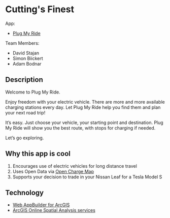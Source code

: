 # Cutting's Finest

App:

* [Plug My Ride](http://172.31.17.55/Cuttingsfinest/plugmyride/)

Team Members:

* David Stajan
* Simon Biickert
* Adam Bodnar

## Description

Welcome to Plug My Ride.

Enjoy freedom with your electric vehicle. There are more and more available charging stations every day. Let Plug My Ride help you find them and plan your next road trip!

It’s easy. Just choose your vehicle, your starting point and destination. Plug My Ride will show you the best route, with stops for charging if needed.

Let’s go exploring. 

## Why this app is cool

1. Encourages use of electric vehicles for long distance travel
2. Uses Open Data via [Open Charge Map](http://openchargemap.org/site/)
3. Supports your decision to trade in your Nissan Leaf for a Tesla Model S

## Technology

* [Web AppBuilder for ArcGIS](https://betacommunity.esri.com/callout/?callid=6811D4EE591E41FA91FE743D294B114B)
* [ArcGIS Online Spatial Analysis services](https://developers.arcgis.com/rest/analysis/)